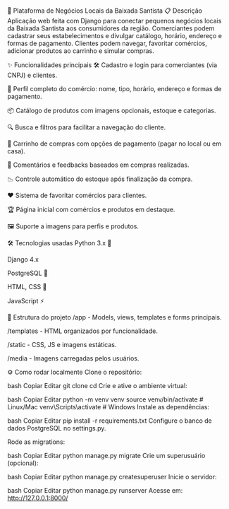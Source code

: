 🚀 Plataforma de Negócios Locais da Baixada Santista
📋 Descrição
Aplicação web feita com Django para conectar pequenos negócios locais da Baixada Santista aos consumidores da região. Comerciantes podem cadastrar seus estabelecimentos e divulgar catálogo, horário, endereço e formas de pagamento. Clientes podem navegar, favoritar comércios, adicionar produtos ao carrinho e simular compras.

✨ Funcionalidades principais
🛠️ Cadastro e login para comerciantes (via CNPJ) e clientes.

🏪 Perfil completo do comércio: nome, tipo, horário, endereço e formas de pagamento.

📦 Catálogo de produtos com imagens opcionais, estoque e categorias.

🔍 Busca e filtros para facilitar a navegação do cliente.

🛒 Carrinho de compras com opções de pagamento (pagar no local ou em casa).

💬 Comentários e feedbacks baseados em compras realizadas.

📉 Controle automático do estoque após finalização da compra.

❤️ Sistema de favoritar comércios para clientes.

🏆 Página inicial com comércios e produtos em destaque.

🖼️ Suporte a imagens para perfis e produtos.

🛠️ Tecnologias usadas
Python 3.x 🐍

Django 4.x

PostgreSQL 🐘

HTML, CSS 🎨

JavaScript ⚡

📂 Estrutura do projeto
/app - Models, views, templates e forms principais.

/templates - HTML organizados por funcionalidade.

/static - CSS, JS e imagens estáticas.

/media - Imagens carregadas pelos usuários.

⚙️ Como rodar localmente
Clone o repositório:

bash
Copiar
Editar
git clone <url-do-repo>
cd <nome-do-projeto>
Crie e ative o ambiente virtual:

bash
Copiar
Editar
python -m venv venv
source venv/bin/activate  # Linux/Mac
venv\Scripts\activate     # Windows
Instale as dependências:

bash
Copiar
Editar
pip install -r requirements.txt
Configure o banco de dados PostgreSQL no settings.py.

Rode as migrations:

bash
Copiar
Editar
python manage.py migrate
Crie um superusuário (opcional):

bash
Copiar
Editar
python manage.py createsuperuser
Inicie o servidor:

bash
Copiar
Editar
python manage.py runserver
Acesse em: http://127.0.0.1:8000/
